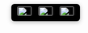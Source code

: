 <style>
  /* Fixed container at top right */
  .language-flags-fixed {
    position: fixed;
    top: 8px; /* moved closer to top */
    right: 16px;
    z-index: 9999;
    background: #000;
    padding: 6px 10px;
    border-radius: 6px;
    display: flex;
    gap: 10px;
    align-items: center;
    box-shadow: 0 2px 8px rgba(0,0,0,0.3);
  }

  /* Each flag style */
  .language-flag {
    width: 28px;  /* smaller width */
    height: 18px; /* smaller height */
    cursor: pointer;
    border-radius: 4px;
    border: 2px solid transparent;
    transition: border-color 0.3s ease;
    transform: translateY(-3px); /* move flags up by 3px */
  }

  /* Highlight selected flag */
  .language-flag.selected {
    border-color: #fff;
  }

  /* Hover effect */
  .language-flag:hover {
    border-color: #fff;
  }
</style>

<div class="language-flags-fixed" id="languageFlags">
  <img src="https://flagcdn.com/w40/gb.png" alt="English" class="language-flag" data-lang="en" title="English">
  <img src="https://flagcdn.com/w40/es.png" alt="Spanish" class="language-flag" data-lang="es" title="Spanish">
  <img src="https://flagcdn.com/w40/it.png" alt="Italian" class="language-flag" data-lang="it" title="Italian">
</div>

<!-- Google Translate widget (hidden) -->
<div id="google_translate_element" style="display:none"></div>

<script>
  // Initialize Google Translate widget
  function googleTranslateElementInit() {
    new google.translate.TranslateElement({
      pageLanguage: 'en',
      includedLanguages: 'en,es,it',
      layout: google.translate.TranslateElement.InlineLayout.SIMPLE,
      autoDisplay: false
    }, 'google_translate_element');
  }

  // Load Google Translate script asynchronously
  (function() {
    var gtScript = document.createElement('script');
    gtScript.src = '//translate.google.com/translate_a/element.js?cb=googleTranslateElementInit';
    document.head.appendChild(gtScript);
  })();

  document.addEventListener('DOMContentLoaded', function() {
    const flagsContainer = document.getElementById('languageFlags');
    const flags = flagsContainer.querySelectorAll('.language-flag');

    const langNameMap = {
      en: 'English',
      es: 'Spanish',
      it: 'Italian'
    };

    // Highlight the selected flag
    function highlightSelected(lang) {
      flags.forEach(flag => {
        flag.classList.toggle('selected', flag.getAttribute('data-lang') === lang);
      });
    }

    // Function to click Google Translate menu item
    function clickGoogleTranslateMenu(lang) {
      const iframe = document.querySelector('iframe.goog-te-menu-frame');
      if (!iframe) {
        return false;
      }
      const innerDoc = iframe.contentDocument || iframe.contentWindow.document;
      if (!innerDoc) {
        return false;
      }
      const langItems = innerDoc.querySelectorAll('.goog-te-menu2-item span.text');
      for (let item of langItems) {
        if (item.innerText.trim() === langNameMap[lang]) {
          item.click();
          return true;
        }
      }
      return false;
    }

    // Retry clicking Google Translate menu until success or max tries
    function changeLanguage(lang, tries = 0) {
      if (tries > 10) {
        console.warn('Google Translate iframe menu not ready.');
        return;
      }
      if (!clickGoogleTranslateMenu(lang)) {
        setTimeout(() => changeLanguage(lang, tries + 1), 500);
      } else {
        localStorage.setItem('selectedLang', lang);
        highlightSelected(lang);
      }
    }

    // Attach click event to flags
    flags.forEach(flag => {
      flag.addEventListener('click', () => {
        const lang = flag.getAttribute('data-lang');
        changeLanguage(lang);
      });
    });

    // On page load, apply saved language or default to English
    const savedLang = localStorage.getItem('selectedLang') || 'en';
    highlightSelected(savedLang);
    if (savedLang !== 'en') {
      changeLanguage(savedLang);
    }
  });
</script>
